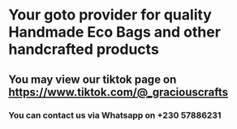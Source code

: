 # Your goto provider for quality Handmade Eco Bags and other handcrafted products
## You may view our tiktok page on https://www.tiktok.com/@_graciouscrafts
### You can contact us via Whatsapp on +230 57886231
